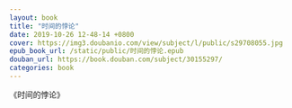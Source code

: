 ```yaml
---
layout: book
title: "时间的悖论"
date: 2019-10-26 12-48-14 +0800
cover: https://img3.doubanio.com/view/subject/l/public/s29708055.jpg
epub_book_url: /static/public/时间的悖论.epub
douban_url: https://book.douban.com/subject/30155297/
categories: book
---
```


《时间的悖论》